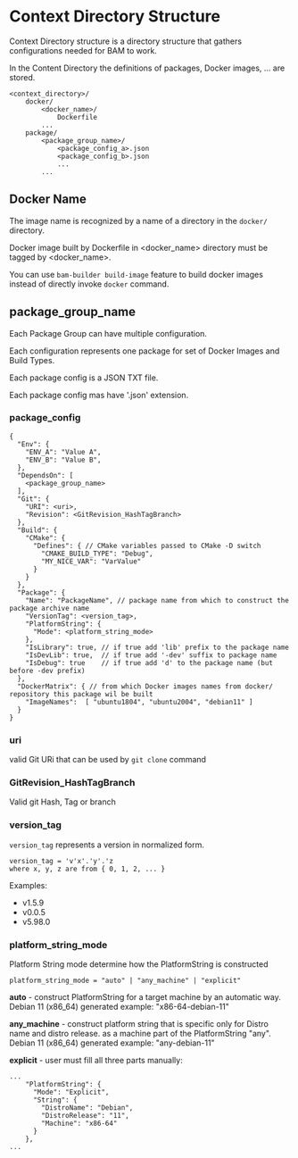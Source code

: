 
# Context Directory Structure

Context Directory structure is a directory structure that gathers
configurations needed for BAM to work.

In the Content Directory the definitions of packages, Docker images, ... are stored.

```
<context_directory>/
	docker/
		<docker_name>/
			Dockerfile
		...
	package/
		<package_group_name>/
			<package_config_a>.json
			<package_config_b>.json
			...
		...
```


## Docker Name

The image name is recognized by a name of a directory in the `docker/` directory.

Docker image built by Dockerfile in <docker_name> directory must be tagged by <docker_name>.

You can use `bam-builder build-image` feature to build docker images instead of directly invoke `docker` command.

## package_group_name

Each Package Group can have multiple configuration.

Each configuration represents one package for set of Docker Images and Build Types.

Each package config is a JSON TXT file.

Each package config mas have '.json' extension.

### package_config

```
{
  "Env": {
    "ENV_A": "Value A",
    "ENV_B": "Value B",
  },
  "DependsOn": [
    <package_group_name>
  ],
  "Git": {
    "URI": <uri>,
    "Revision": <GitRevision_HashTagBranch>
  },
  "Build": {
    "CMake": {
      "Defines": { // CMake variables passed to CMake -D switch
        "CMAKE_BUILD_TYPE": "Debug",
        "MY_NICE_VAR": "VarValue"
      }
    }
  },
  "Package": {
    "Name": "PackageName", // package name from which to construct the package archive name
    "VersionTag": <version_tag>,
    "PlatformString": {
      "Mode": <platform_string_mode>
    },
    "IsLibrary": true, // if true add 'lib' prefix to the package name
    "IsDevLib": true,  // if true add '-dev' suffix to package name
    "IsDebug": true    // if true add 'd' to the package name (but before -dev prefix)
  },
  "DockerMatrix": { // from which Docker images names from docker/ repository this package wil be built
    "ImageNames":  [ "ubuntu1804", "ubuntu2004", "debian11" ]
  }
}
```



### uri

valid Git URi that can be used by `git clone` command

### GitRevision_HashTagBranch

Valid git Hash, Tag or branch


### version_tag

`version_tag` represents a version in normalized form.

```
version_tag = 'v'x'.'y'.'z
where x, y, z are from { 0, 1, 2, ... }
```

Examples:

- v1.5.9
- v0.0.5
- v5.98.0

### platform_string_mode

Platform String mode determine how the PlatformString is constructed 

```
platform_string_mode = "auto" | "any_machine" | "explicit"
```

**auto** - construct PlatformString for a target machine by an automatic way.
Debian 11 (x86_64) generated example: "x86-64-debian-11"

**any_machine** - construct platform string that is specific only for Distro name and distro release.
as a machine part of the PlatformString "any". Debian 11 (x86_64) generated example: "any-debian-11"

**explicit** - user must fill all three parts manually:

```
...
    "PlatformString": {
      "Mode": "Explicit",
      "String": {
        "DistroName": "Debian",
        "DistroRelease": "11",
        "Machine": "x86-64"
      }
    },
...
```
